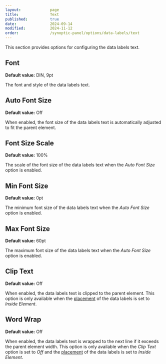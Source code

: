 ```yaml
---
layout:             page
title:              Text
published:          true
date:               2024-09-14
modified:           2024-11-12
order:              /synoptic-panel/options/data-labels/text
---
```

This section provides options for configuring the data labels text.

## Font

**Default value:** DIN, 9pt

The font and style of the data labels text.

## Auto Font Size

**Default value:** Off

When enabled, the font size of the data labels text is automatically adjusted to fit the parent element.

## Font Size Scale

**Default value:** 100%

The scale of the font size of the data labels text when the *Auto Font Size* option is enabled.

## Min Font Size

**Default value:** 0pt

The minimum font size of the data labels text when the *Auto Font Size* option is enabled.

## Max Font Size

**Default value:** 60pt

The maximum font size of the data labels text when the *Auto Font Size* option is enabled.

## Clip Text

**Default value:** Off

When enabled, the data labels text is clipped to the parent element. This option is only available when the [placement](position.md) of the data labels is set to *Inside Element*.

## Word Wrap

**Default value:** Off

When enabled, the data labels text is wrapped to the next line if it exceeds the parent element width. This option is only available when the *Clip Text* option is set to *Off* and the [placement](position.md) of the data labels is set to *Inside Element*.